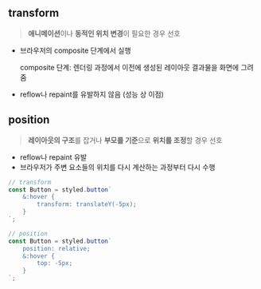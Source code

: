 ## transform

> **애니메이션**이나 **동적인 위치 변경**이 필요한 경우 선호
> 
- 브라우저의 composite 단계에서 실행
    
    composite 단계: 렌더링 과정에서 이전에 생성된 레이아웃 결과물을 화면에 그려줌
    
- reflow나 repaint를 유발하지 않음 (성능 상 이점)

## position

> **레이아웃의 구조**를 잡거나 **부모를 기준**으로 **위치를 조정**할 경우 선호
> 
- reflow나 repaint 유발
- 브라우저가 주변 요소들의 위치를 다시 계산하는 과정부터 다시 수행

```jsx
// transform
const Button = styled.button`
	&:hover {
		transform: translateY(-5px);
	}
`;

// position
const Button = styled.button`
	position: relative;
	&:hover {
		top: -5px;
	}
`;
```
